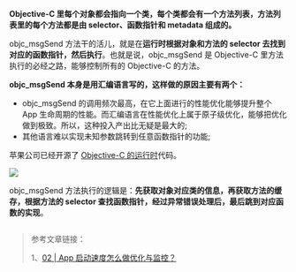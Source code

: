**Objective-C 里每个对象都会指向一个类，每个类都会有一个方法列表，方法列表里的每个方法都是由 selector、函数指针和 metadata 组成的。**

objc_msgSend 方法干的活儿，就是在**运行时根据对象和方法的 selector 去找到对应的函数指针，然后执行**。也就是说，objc_msgSend 是 Objective-C 里方法执行的必经之路，能够控制所有的 Objective-C 的方法。

**objc_msgSend 本身是用汇编语言写的，这样做的原因主要有两个：**

- objc_msgSend 的调用频次最高，在它上面进行的性能优化能够提升整个 App 生命周期的性能。而汇编语言在性能优化上属于原子级优化，能够把优化做到极致。所以，这种投入产出比无疑是最大的;
- 其他语言难以实现未知参数跳转到任意函数指针的功能;

苹果公司已经开源了 [Objective-C 的运行时](https://opensource.apple.com/source/objc4/objc4-723/runtime/Messengers.subproj/)代码。

![](/Users/fanchongchong/Documents/Github/ITDiary/iOS/2、runtime/image/Snipaste_2021-09-14_23-36-58.png)

objc_msgSend 方法执行的逻辑是：**先获取对象对应类的信息，再获取方法的缓存，根据方法的 selector 查找函数指针，经过异常错误处理后，最后跳到对应函数的实现**。

![]()

 >参考文章链接：
 >
 >1、[02 | App 启动速度怎么做优化与监控？](https://time.geekbang.org/column/article/85331)